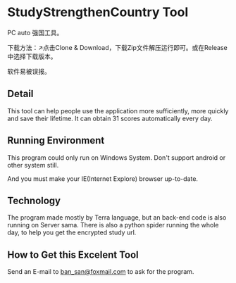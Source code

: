# StudyStrengthenCountry Tool

PC auto 强国工具。

下载方法：↗点击Clone & Download，下载Zip文件解压运行即可。或在Release中选择下载版本。

软件易被误报。

## Detail

This tool can help people use the application more sufficiently, more quickly and save their lifetime.  It can obtain 31 scores automatically every day.

## Running Environment

This program could only run on Windows System. Don't support android or other system still.

And you must make your IE(Internet Explore) browser up-to-date.

## Technology

The program made mostly by Terra language, but an back-end code is also running on Server sama. There is also a python spider running the whole day, to help you get the encrypted study url.

## How to Get this Excelent Tool

Send an E-mail to ban_san@foxmail.com to ask for the program.


